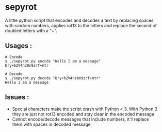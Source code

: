 # sepyrot
A little python script that encodes and decodes a text by replacing spaces with random numbers, applies rot13 to the letters and replace the second of doubled letters with a "+".

## Usages :

```
# Encode
$ ./sepyrot.py encode "Hello I am a message"
Ury+b2V4nz8n9zrf+ntr

# Decode
$ ./sepyrot.py decode "Ury+b2V4nz8n9zrf+ntr"
Hello I am a message
```

## Issues :
- Special characters make the script crash with Python < 3. With Python 3 they are just not rot13 encoded and stay clear in the encoded message
- Cannot encode/decode messages that include numbers, it'll replace them with spaces in decoded message
